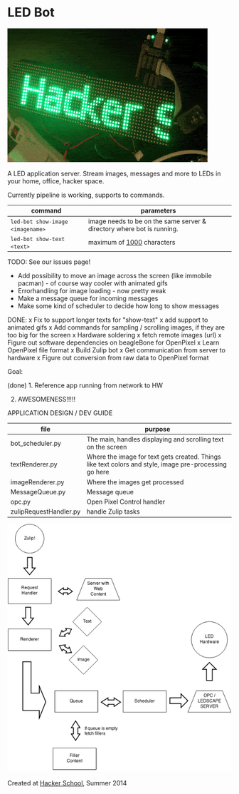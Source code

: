 LED Bot
=========

![marquee](./docs/marquee.gif)

A LED application server. Stream images, messages and more to LEDs in your home, office, hacker space.

Currently pipeline is working, supports to commands.

| command                              | parameters         |
| ------------------------------------ | ------------------ |
| ```led-bot show-image <imagename>``` | image needs to be on the same server & directory where bot is running.  |
| ```led-bot show-text <text>```       | maximum of [1000](https://github.com/marqsm/LED-bot/blob/master/textRenderer.py#L12) characters  |


TODO:
See our issues page!

- Add possibility to move an image across the screen (like immobile pacman) - of course way cooler with animated gifs
- Errorhandling for image loading - now pretty weak
- Make a message queue for incoming messages
- Make some kind of scheduler to decide how long to show messages

DONE:
x Fix to support longer texts for "show-text"
x add support to animated gifs
x Add commands for sampling / scrolling images, if they are too big for the screen
x Hardware soldering
x fetch remote images (url)
x Figure out software dependencies on beagleBone for OpenPixel
x Learn OpenPixel file format
x Build Zulip bot
x Get communication from server to hardware
x Figure out conversion from raw data to OpenPixel format


Goal:

(done) 1. Reference app running from network to HW

2. AWESOMENESS!!!!!

APPLICATION DESIGN / DEV GUIDE

| file                  | purpose         	|
| --------------------- | ------------------|
| bot_scheduler.py		| The main, handles displaying and scrolling text on the screen 					|
| textRenderer.py		| Where the image for text gets created. Things like text colors and style, image pre-processing go here 		|
| imageRenderer.py  	| Where the images get processed				|
| MessageQueue.py  		| Message queue 								|
| opc.py 				| Open Pixel Control handler 					|
| zulipRequestHandler.py| handle Zulip tasks							|


![arch](./architecture.png)


Created at [Hacker School](https://hackerschool.com), Summer 2014
